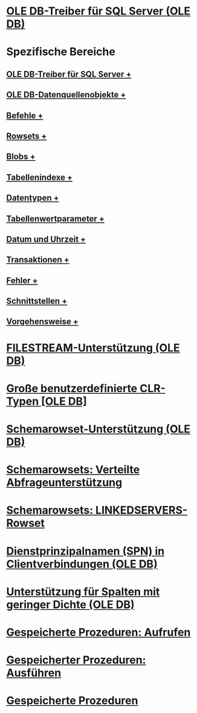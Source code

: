 # [OLE DB-Treiber für SQL Server (OLE DB)](oledb-driver-for-sql-server-ole-db.md)

# Spezifische Bereiche
## [OLE DB-Treiber für SQL Server +](../../oledb/ole-db-driver/creating-a-oledb-driver-for-sql-server-application.md)
## [OLE DB-Datenquellenobjekte +](../../oledb/ole-db-data-source-objects/data-source-objects-ole-db.md)
## [Befehle +](../../oledb/ole-db-commands/commands.md)
## [Rowsets +](../../oledb/ole-db-rowsets/rowsets.md)
## [Blobs +](../../oledb/ole-db-blobs/blobs-and-ole-objects.md)
## [Tabellenindexe +](../../oledb/ole-db-tables-indexes/tables-and-indexes.md)
## [Datentypen +](../../oledb/ole-db-data-types/data-types-ole-db.md)
## [Tabellenwertparameter +](../../oledb/ole-db-table-valued-parameters/table-valued-parameters-ole-db.md)
## [Datum und Uhrzeit +](../../oledb/ole-db-date-time/date-and-time-improvements-ole-db.md)
## [Transaktionen +](../../oledb/ole-db-transactions/transactions.md)
## [Fehler +](../../oledb/ole-db-errors/errors.md)
## [Schnittstellen +](../../oledb/ole-db-interfaces/oledb-driver-for-sql-server-ole-db-interfaces.md)
## [Vorgehensweise +](../../oledb/ole-db-how-to/ole-db-how-to-topics.md)

# [FILESTREAM-Unterstützung (OLE DB)](filestream-support-ole-db.md)
# [Große benutzerdefinierte CLR-Typen [OLE DB]](large-clr-user-defined-types-ole-db.md)
# [Schemarowset-Unterstützung (OLE DB)](schema-rowset-support-ole-db.md)
# [Schemarowsets: Verteilte Abfrageunterstützung](schema-rowsets-distributed-query-support.md)
# [Schemarowsets: LINKEDSERVERS-Rowset](schema-rowsets-linkedservers-rowset.md)
# [Dienstprinzipalnamen (SPN) in Clientverbindungen (OLE DB)](service-principal-names-spns-in-client-connections-ole-db.md)
# [Unterstützung für Spalten mit geringer Dichte (OLE DB)](sparse-columns-support-ole-db.md)
# [Gespeicherte Prozeduren: Aufrufen](stored-procedures-calling.md)
# [Gespeicherter Prozeduren: Ausführen](stored-procedures-running.md)
# [Gespeicherte Prozeduren](stored-procedures.md)
